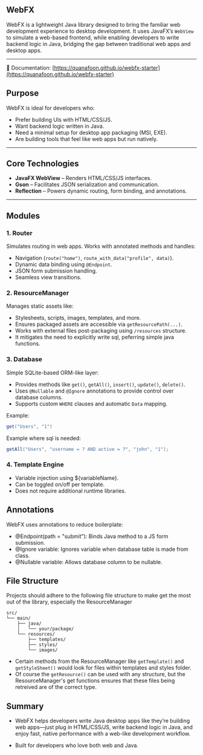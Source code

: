 ## WebFX

WebFX is a lightweight Java library designed to bring the familiar web development experience to desktop development. It uses JavaFX’s `WebView` to simulate a web-based frontend, while enabling developers to write backend logic in Java, bridging the gap between traditional web apps and desktop apps.

---

📘 Documentation: [https://quanafoon.github.io/webfx-starter](https://quanafoon.github.io/webfx-starter)

## Purpose

WebFX is ideal for developers who:

- Prefer building UIs with HTML/CSS/JS.
- Want backend logic written in Java.
- Need a minimal setup for desktop app packaging (MSI, EXE).
- Are building tools that feel like web apps but run natively.

---

## Core Technologies

- **JavaFX WebView** – Renders HTML/CSS/JS interfaces.
- **Gson** – Facilitates JSON serialization and communication.
- **Reflection** – Powers dynamic routing, form binding, and annotations.

---

## Modules

### 1. **Router**
Simulates routing in web apps. Works with annotated methods and handles:

- Navigation (`route("home")`, `route_with_data("profile", data)`).
- Dynamic data binding using `@Endpoint`.
- JSON form submission handling.
- Seamless view transitions.


### 2. **ResourceManager**
Manages static assets like:

- Stylesheets, scripts, images, templates, and more.
- Ensures packaged assets are accessible via `getResourcePath(...)`.
- Works with external files post-packaging using `/resources` structure.
- It mitigates the need to explicitly write sql, peferring simple java functions.


### 3. **Database**
Simple SQLite-based ORM-like layer:

- Provides methods like `get()`, `getAll()`, `insert()`, `update()`, `delete()`.
- Uses `@Nullable` and `@Ignore` annotations to provide control over database columns.
- Supports custom `WHERE` clauses and automatic `Data` mapping.


Example:

```java
get("Users", "1")
```
Example where sql is needed:

```java
getAll("Users", "username = ? AND active = ?", "john", "1");
```


### 4. Template Engine

- Variable injection using ${variableName}.
- Can be toggled on/off per template.
- Does not require additional runtime libraries.


## Annotations
WebFX uses annotations to reduce boilerplate:

- @Endpoint(path = "submit"): Binds Java method to a JS form submission.
- @Ignore variable: Ignores variable when database table is made from class.
- @Nullable variable: Allows database column to be nullable.


## File Structure
Projects should adhere to the following file structure to make get the most out of the library, especially the ResourceManager

```
src/
└── main/
    ├── java/
    │   └── your/package/
    └── resources/
        ├── templates/
        ├── styles/
        └── images/
```
- Certain methods from the ResourceManager like `getTemplate()` and `getStyleSheet()` would look for files within templates and styles folder.
- Of course the `getResource()` can be used with any structure, but the ResourceManager's get functions ensures that these files being retreived are of the correct type.


## Summary
- WebFX helps developers write Java desktop apps like they’re building web apps—just plug in HTML/CSS/JS, write backend logic in Java, and enjoy fast, native performance with a web-like development workflow.

- Built for developers who love both web and Java.




